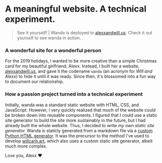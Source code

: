 # A meaningful website. A technical experiment.

> See it yourself! | Wanda is deployed to [alexxandwill.us](https://alexxandwill.us). Check it out yourself to see wanda in action.

### A wonderful site for a wonderful person
For the 2019 holidays, I wanted to be more creative than a simple Christmas card for my beautiful girlfriend, Alexx. Instead, I built her a website, [alexxandwill.us](https://alexxandwill.us), and gave it the codename `wanda` (an acronym for _Will and Alexx_) to hide it until it was ready. Since then, it's blossomed into a fun way to document our relationship.

### How a passion project turned into a technical experiment
Initially, wanda was a standard static website with HTML, CSS, and JavaScript. However, I very quickly realized that much of the website could be broken down into reusable components. I figured that I could use a static site generator to build the site more sustainably in the future, but I had already built the whole website. Thus, I decided to write _my own static site generator._ 
Wanda is staticly generated from a markdown file via a [custom Python HTML generator](https://github.com/wcarhart/wanda/blob/master/generate.py). It was the precursor to the method I've used to develop [willcarh.art]({{src:project/willcarh.art.html}}), which also uses a custom static site generator, albeit much more complex.

Love you, Alexx ❤️